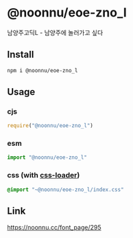 # @noonnu/eoe-zno_l
남양주고딕L - 남양주에 놀러가고 싶다

## Install
```sh
npm i @noonnu/eoe-zno_l
```
## Usage
### cjs
```js
require("@noonnu/eoe-zno_l")
```
### esm
```js
import "@noonnu/eoe-zno_l"
```
### css (with [css-loader](https://github.com/webpack-contrib/css-loader))
```css
@import "~@noonnu/eoe-zno_l/index.css"
```

## Link
https://noonnu.cc/font_page/295